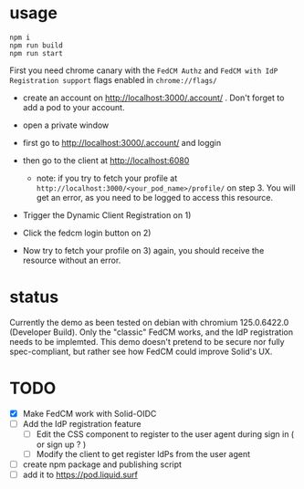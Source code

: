

# usage

```
npm i
npm run build
npm run start
```

First you need chrome canary with the `FedCM Authz` and `FedCM with IdP Registration support` flags enabled in `chrome://flags/`


 - create an account on [http://localhost:3000/.account/](http://localhost:3000/.account/) . Don't forget to add a pod to your account.

 - open a private window
 - first go to [http://localhost:3000/.account/](http://localhost:3000/.account/) and loggin
 - then go to the client at [http://localhost:6080](http://localhost:6080)
   - note: if you try to fetch your profile at `http://localhost:3000/<your_pod_name>/profile/` on step 3. You will get an error, as you need to be logged to access this resource.
 - Trigger the Dynamic Client Registration on 1)
 - Click the fedcm login button on 2)
 - Now try to fetch your profile on 3) again, you should receive the resource without an error.

# status

Currently the demo as been tested on debian with chromium  125.0.6422.0 (Developer Build).
Only the "classic" FedCM works, and the IdP registration needs to be implemted.
This demo doesn't pretend to be secure nor fully spec-compliant, but rather see how FedCM could improve Solid's UX.

# TODO

 - [X] Make FedCM work with Solid-OIDC
 - [ ] Add the IdP registration feature
   - [ ] Edit the CSS component to register to the user agent during sign in ( or sign up ? )
   - [ ] Modify the client to get register IdPs from the user agent
 - [ ] create npm package and publishing script
 - [ ] add it to https://pod.liquid.surf
